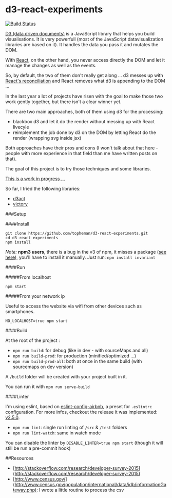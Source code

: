d3-react-experiments
====================

[![Build Status](https://travis-ci.org/topheman/d3-react-experiments.svg?branch=master)](https://travis-ci.org/topheman/d3-react-experiments)

[D3 (data driven documents)](http://d3js.org/) is a JavaScript library that helps you build visualisations. It is very powerfull (most of the JavaScript datavisualization libraries are based on it). It handles the data you pass it and mutates the DOM.

With [React](https://facebook.github.io/react/index.html), on the other hand, you never access directly the DOM and let it manage the changes as well as the events.

So, by default, the two of them don't really get along ... d3 messes up with [React's reconciliation](https://facebook.github.io/react/docs/reconciliation.html) and React removes what d3 is appending to the DOM ...

In the last year a lot of projects have risen with the goal to make those two work gently together, but there isn't a clear winner yet.

There are two main approaches, both of them using d3 for the processing:

* blackbox d3 and let it do the render without messing up with React livecyle
* reimplement the job done by d3 on the DOM by letting React do the render (wrapping svg inside jsx)

Both approaches have their pros and cons (I won't talk about that here - people with more experience in that field than me have written posts on that).

The goal of this project is to try those techniques and some libraries.

[This is a work in progress ...](https://topheman.github.io/d3-react-experiments/#/)

So far, I tried the following libraries:

* [d3act](https://github.com/AnSavvides/d3act)
* [victory](https://github.com/FormidableLabs/victory)

###Setup

####Install

```shell
git clone https://github.com/topheman/d3-react-experiments.git
cd d3-react-experiments
npm install
```

*Note:* **npm3 users**, there is a bug in the v3 of npm, it misses a package ([see here](https://travis-ci.org/topheman/d3-react-experiments/jobs/102454386#L1186)), you'll have to install it manually. Just run: `npm install invariant`

####Run

#####From localhost

`npm start`

#####From your network ip

Useful to access the website via wifi from other devices such as smartphones.

`NO_LOCALHOST=true npm start`

####Build

At the root of the project :

* `npm run build`: for debug (like in dev - with sourceMaps and all)
* `npm run build-prod`: for production (minified/optimized ...)
* `npm run build-prod-all`: both at once in the same build (with sourcemaps on dev version)

A `/build` folder will be created with your project built in it.

You can run it with `npm run serve-build`

####Linter

I'm using eslint, based on [eslint-config-airbnb](https://github.com/airbnb/javascript/tree/master/packages/eslint-config-airbnb), a preset for `.eslintrc` configuration. For more infos, checkout the release it was implemented: [v2.5.0](https://github.com/topheman/react-es6-redux/releases/tag/v2.5.0).

* `npm run lint`: single run linting of `/src` & `/test` folders
* `npm run lint-watch`: same in watch mode

You can disable the linter by `DISABLE_LINTER=true npm start` (though it will still be run a pre-commit hook)

##Resources

* [http://stackoverflow.com/research/developer-survey-2015](http://stackoverflow.com/research/developer-survey-2015)
* [http://www.census.gov/](http://www.census.gov/population/international/data/idb/informationGateway.php): I wrote a little routine to process the csv


